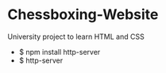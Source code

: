 # Chessboxing-Website

University project to learn HTML and CSS

* $ npm install http-server
* $ http-server
